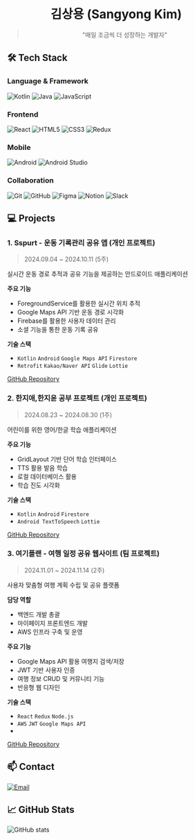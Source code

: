 <div align="center">

# 김상용 (Sangyong Kim)
> "매일 조금씩 더 성장하는 개발자"
</div>

## 🛠 Tech Stack
### Language & Framework
![Kotlin](https://img.shields.io/badge/-Kotlin-7F52FF?style=flat&logo=kotlin&logoColor=white)
![Java](https://img.shields.io/badge/-Java-007396?style=flat&logo=java&logoColor=white)
![JavaScript](https://img.shields.io/badge/-JavaScript-F7DF1E?style=flat&logo=javascript&logoColor=black)

### Frontend
![React](https://img.shields.io/badge/-React-61DAFB?style=flat&logo=react&logoColor=black)
![HTML5](https://img.shields.io/badge/-HTML5-E34F26?style=flat&logo=html5&logoColor=white)
![CSS3](https://img.shields.io/badge/-CSS3-1572B6?style=flat&logo=css3)
![Redux](https://img.shields.io/badge/-Redux-764ABC?style=flat&logo=redux)

### Mobile
![Android](https://img.shields.io/badge/-Android-3DDC84?style=flat&logo=android&logoColor=white)
![Android Studio](https://img.shields.io/badge/-Android%20Studio-3DDC84?style=flat&logo=android-studio&logoColor=white)

### Collaboration
![Git](https://img.shields.io/badge/-Git-F05032?style=flat&logo=git&logoColor=white)
![GitHub](https://img.shields.io/badge/-GitHub-181717?style=flat&logo=github)
![Figma](https://img.shields.io/badge/-Figma-F24E1E?style=flat&logo=figma&logoColor=white)
![Notion](https://img.shields.io/badge/-Notion-000000?style=flat&logo=notion)
![Slack](https://img.shields.io/badge/-Slack-4A154B?style=flat&logo=slack)

## 💻 Projects

### 1. Sspurt - 운동 기록관리 공유 앱 (개인 프로젝트)
> 2024.09.04 ~ 2024.10.11 (5주)

실시간 운동 경로 추적과 공유 기능을 제공하는 안드로이드 애플리케이션

**주요 기능**
- ForegroundService를 활용한 실시간 위치 추적
- Google Maps API 기반 운동 경로 시각화
- Firebase를 활용한 사용자 데이터 관리
- 소셜 기능을 통한 운동 기록 공유

**기술 스택**
- `Kotlin` `Android` `Google Maps API` `Firestore`
- `Retrofit` `Kakao/Naver API` `Glide` `Lottie`

[GitHub Repository](https://github.com/kisayo11/Sspurt)

### 2. 한지애,한지윤 공부 프로젝트 (개인 프로젝트)
> 2024.08.23 ~ 2024.08.30 (1주)

어린이를 위한 영어/한글 학습 애플리케이션

**주요 기능**
- GridLayout 기반 단어 학습 인터페이스
- TTS 활용 발음 학습
- 로컬 데이터베이스 활용
- 학습 진도 시각화

**기술 스택**
- `Kotlin` `Android` `Firestore`
- `Android TextToSpeech` `Lottie`

[GitHub Repository](https://github.com/kisayo11/LearnByJiaeJiyoon)

### 3. 여기플랜 - 여행 일정 공유 웹사이트 (팀 프로젝트)
> 2024.11.01 ~ 2024.11.14 (2주)

사용자 맞춤형 여행 계획 수립 및 공유 플랫폼

**담당 역할**
- 백엔드 개발 총괄
- 마이페이지 프론트엔드 개발
- AWS 인프라 구축 및 운영

**주요 기능**
- Google Maps API 활용 여행지 검색/저장
- JWT 기반 사용자 인증
- 여행 정보 CRUD 및 커뮤니티 기능
- 반응형 웹 디자인

**기술 스택**
- `React` `Redux` `Node.js`
- `AWS` `JWT` `Google Maps API`
- 
[GitHub Repository](https://github.com/kisayo11/YeogiPlan_Project)

## 📫 Contact
[![Email](https://img.shields.io/badge/-Email-EA4335?style=flat&logo=gmail&logoColor=white)](mailto:sangyong.kimm@gmail.com)

## 📈 GitHub Stats
![GitHub stats](https://github-readme-stats.vercel.app/api?username=kisayo11&show_icons=true&theme=radical)
